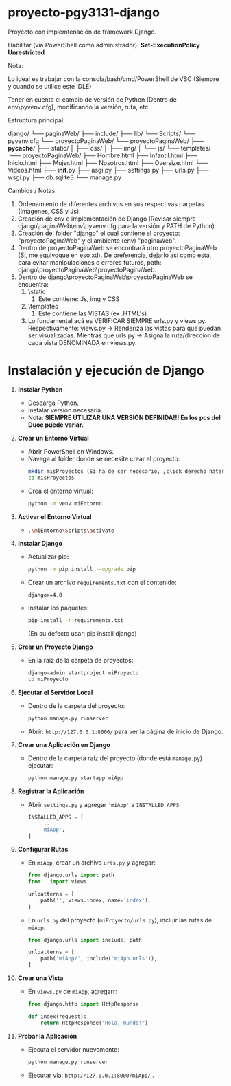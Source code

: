 # proyecto-pgy3131-django

 Proyecto con implemtenación de framework Django.

Habilitar (via PowerShell como administrador): **Set-ExecutionPolicy Unrestricted**

Nota:

Lo ideal es trabajar con la consola/bash/cmd/PowerShell de VSC (Siempre y cuando se utilice este IDLE)

Tener en cuenta el cambio de versión de Python (Dentro de env\pyvenv.cfg), modificando la versión, ruta, etc.

Estructura principal:

django/
└── paginaWeb/
    ├── include/
    ├── lib/
    └── Scripts/
        └── pyvenv.cfg
└── proyectoPaginaWeb/
    └── proyectoPaginaWeb/
        ├── __pycache__/
        ├── static/
        │   ├── css/
        │   ├── img/
        │   └── js/
        └── templates/
            └── proyectoPaginaWeb/
                ├── Hombre.html
                ├── Infantil.html
                ├── Inicio.html
                ├── Mujer.html
                ├── Nosotros.html
                ├── Oversize.html
                └── Videos.html
        ├── __init__.py
        ├── asgi.py
        ├── settings.py
        ├── urls.py
        ├── wsgi.py
        ├── db.sqlite3
        └── manage.py


Cambios / Notas:

1) Ordenamiento de diferentes archivos en sus respectivas carpetas (Imagenes, CSS y Js).
2) Creación de env e implementación de Django (Revisar siempre django\paginaWeb\env\pyvenv.cfg para la versión y PATH de Python)
3) Creación del folder "django" el cual contiene el proyecto: "proyectoPaginaWeb" y el ambiente (env) "paginaWeb".
4) Dentro de proyectoPaginaWeb se encontrará otro proyectoPaginaWeb (Sí, me equivoque en eso xd). De preferencia, dejarlo así como está, para evitar manipulaciones o errores futuros, path: django\proyectoPaginaWeb\proyectoPaginaWeb.
5) Dentro de django\proyectoPaginaWeb\proyectoPaginaWeb se encuentra:
   1) \static
      1) Este contiene: Js, img y CSS
   2) \templates
      1) Este contiene las VISTAS (ex .HTML's)
   3) Lo fundamental acá es VERIFICAR SIEMPRE urls.py y views.py. Respectivamente: views.py -> Renderiza las vistas para que puedan ser visualizadas. Mientras que urls.py -> Asigna la ruta/dirección de cada vista DENOMINADA en views.py.

# Instalación y ejecución de Django

1. **Instalar Python**

   - Descarga Python.
   - Instalar versión necesaria.
   - Nota: **SIEMPRE UTILIZAR UNA VERSIÓN DEFINIDA!!! En los pcs del Duoc puede variar.**
2. **Crear un Entorno Virtual**

   - Abrir PowerShell en Windows.
   - Navega al folder donde se necesite crear el proyecto:
     ```bash
     mkdir misProyectos (Si ha de ser necesario, ¿click derecho haters?)
     cd misProyectos
     ```
   - Crea el entorno virtual:
     ```bash
     python -m venv miEntorno
     ```
3. **Activar el Entorno Virtual**

   - ```bash
     .\miEntorno\Scripts\activate
     ```
4. **Instalar Django**

   - Actualizar pip:

     ```bash
     python -m pip install --upgrade pip
     ```
   - Crear un archivo `requirements.txt` con el contenido:

     ```text
     django>=4.0
     ```
   - Instalar los paquetes:

     ```bash
     pip install -r requirements.txt
     ```
     (En su defecto usar: pip install django)
5. **Crear un Proyecto Django**

   - En la raíz de la carpeta de proyectos:
     ```bash
     django-admin startproject miProyecto
     cd miProyecto
     ```
6. **Ejecutar el Servidor Local**

   - Dentro de la carpeta del proyecto:
     ```bash
     python manage.py runserver
     ```
   - Abrir: `http://127.0.0.1:8000/` para ver la página de inicio de Django.
7. **Crear una Aplicación en Django**

   - Dentro de la carpeta raíz del proyecto (donde está `manage.py`) ejecutar:
     ```bash
     python manage.py startapp miApp
     ```
8. **Registrar la Aplicación**

   - Abrir `settings.py` y agregar `'miApp'` a `INSTALLED_APPS`:
     ```python
     INSTALLED_APPS = [
         ...
         'miApp',
     ]
     ```
9. **Configurar Rutas**

   - En `miApp`, crear un archivo `urls.py` y agregar:
     ```python
     from django.urls import path
     from . import views

     urlpatterns = [
         path('', views.index, name='index'),
     ]
     ```
   - En `urls.py` del proyecto (`miProyecto/urls.py`), incluír las rutas de `miApp`:
     ```python
     from django.urls import include, path

     urlpatterns = [
         path('miApp/', include('miApp.urls')),
     ]
     ```
10. **Crear una Vista**

    - En `views.py` de `miApp`, agregarr:
      ```python
      from django.http import HttpResponse

      def index(request):
          return HttpResponse("Hola, mundo!")
      ```
11. **Probar la Aplicación**

    - Ejecuta el servidor nuevamente:
      ```bash
      python manage.py runserver
      ```
    - Ejecutar via: `http://127.0.0.1:8000/miApp/` .
